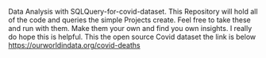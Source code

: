 Data Analysis with SQLQuery-for-covid-dataset.
This Repository will hold all of the code and queries the simple Projects create.
Feel free to take these and run with them. Make them your own and find you own insights.
I really do hope this is helpful.
This the open source Covid dataset the link is below 
https://ourworldindata.org/covid-deaths 
